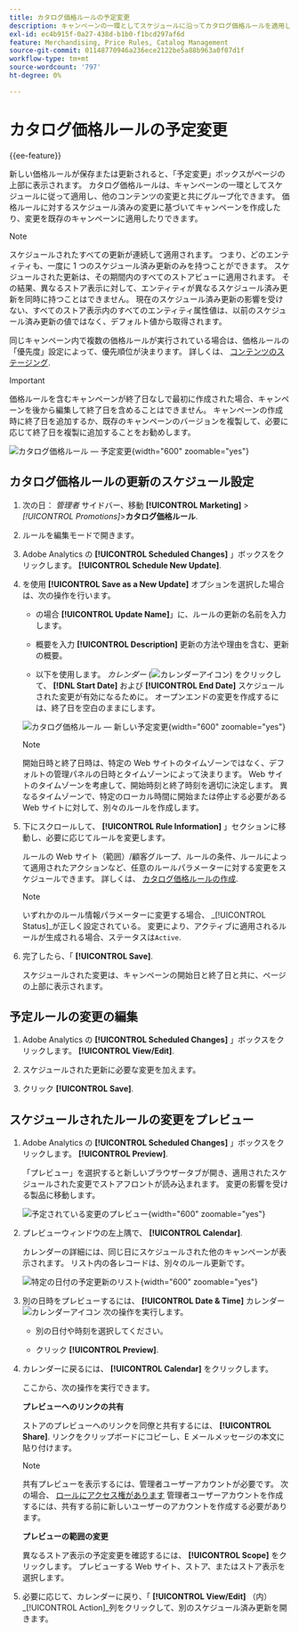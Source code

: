 ```yaml
---
title: カタログ価格ルールの予定変更
description: キャンペーンの一環としてスケジュールに沿ってカタログ価格ルールを適用し、他のコンテンツの変更と共にグループ化する方法を説明します。
exl-id: ec4b915f-0a27-438d-b1b0-f1bcd297af6d
feature: Merchandising, Price Rules, Catalog Management
source-git-commit: 01148770946a236ece2122be5a88b963a0f07d1f
workflow-type: tm+mt
source-wordcount: '797'
ht-degree: 0%

---
```


# カタログ価格ルールの予定変更

{{ee-feature}}

新しい価格ルールが保存または更新されると、「予定変更」ボックスがページの上部に表示されます。 カタログ価格ルールは、キャンペーンの一環としてスケジュールに従って適用し、他のコンテンツの変更と共にグループ化できます。 価格ルールに対するスケジュール済みの変更に基づいてキャンペーンを作成したり、変更を既存のキャンペーンに適用したりできます。

>[!NOTE]
>
>スケジュールされたすべての更新が連続して適用されます。 つまり、どのエンティティも、一度に 1 つのスケジュール済み更新のみを持つことができます。 スケジュールされた更新は、その期間内のすべてのストアビューに適用されます。 その結果、異なるストア表示に対して、エンティティが異なるスケジュール済み更新を同時に持つことはできません。 現在のスケジュール済み更新の影響を受けない、すべてのストア表示内のすべてのエンティティ属性値は、以前のスケジュール済み更新の値ではなく、デフォルト値から取得されます。

同じキャンペーン内で複数の価格ルールが実行されている場合は、価格ルールの「優先度」設定によって、優先順位が決まります。 詳しくは、 [コンテンツのステージング](../content-design/content-staging.md).

>[!IMPORTANT]
>
>価格ルールを含むキャンペーンが終了日なしで最初に作成された場合、キャンペーンを後から編集して終了日を含めることはできません。 キャンペーンの作成時に終了日を追加するか、既存のキャンペーンのバージョンを複製して、必要に応じて終了日を複製に追加することをお勧めします。

![カタログ価格ルール — 予定変更](./assets/price-rule-catalog-scheduled.png){width="600" zoomable="yes"}

## カタログ価格ルールの更新のスケジュール設定

1. 次の日： _管理者_ サイドバー、移動 **[!UICONTROL Marketing]** > _[!UICONTROL Promotions]_>**カタログ価格ルール**.

1. ルールを編集モードで開きます。

1. Adobe Analytics の **[!UICONTROL Scheduled Changes]** 」ボックスをクリックします。 **[!UICONTROL Schedule New Update]**.

1. を使用 **[!UICONTROL Save as a New Update]** オプションを選択した場合は、次の操作を行います。

   - の場合 **[!UICONTROL Update Name]**」に、ルールの更新の名前を入力します。

   - 概要を入力 **[!UICONTROL Description]** 更新の方法や理由を含む、更新の概要。

   - 以下を使用します。 _カレンダー_ (![カレンダーアイコン](../assets/icon-calendar.png)) をクリックして、 **[!DNL Start Date]** および **[!UICONTROL End Date]** スケジュールされた変更が有効になるために。 オープンエンドの変更を作成するには、終了日を空白のままにします。

   ![カタログ価格ルール — 新しい予定変更](./assets/price-rule-catalog-schedule-update.png){width="600" zoomable="yes"}

   >[!NOTE]
   >
   >開始日時と終了日時は、特定の Web サイトのタイムゾーンではなく、デフォルトの管理パネルの日時とタイムゾーンによって決まります。 Web サイトのタイムゾーンを考慮して、開始時刻と終了時刻を適切に決定します。 異なるタイムゾーンで、特定のローカル時間に開始または停止する必要がある Web サイトに対して、別々のルールを作成します。

1. 下にスクロールして、 **[!UICONTROL Rule Information]** 」セクションに移動し、必要に応じてルールを変更します。

   ルールの Web サイト（範囲）/顧客グループ、ルールの条件、ルールによって適用されたアクションなど、任意のルールパラメーターに対する変更をスケジュールできます。 詳しくは、 [カタログ価格ルールの作成](price-rules-catalog-create.md).

   >[!NOTE]
   >
   >いずれかのルール情報パラメーターに変更する場合、 _[!UICONTROL Status]_が正しく設定されている。 変更により、アクティブに適用されるルールが生成される場合、ステータスは`Active`.

1. 完了したら、「 **[!UICONTROL Save]**.

   スケジュールされた変更は、キャンペーンの開始日と終了日と共に、ページの上部に表示されます。

## 予定ルールの変更の編集

1. Adobe Analytics の **[!UICONTROL Scheduled Changes]** 」ボックスをクリックします。 **[!UICONTROL View/Edit]**.

1. スケジュールされた更新に必要な変更を加えます。

1. クリック **[!UICONTROL Save]**.

## スケジュールされたルールの変更をプレビュー

1. Adobe Analytics の **[!UICONTROL Scheduled Changes]** 」ボックスをクリックします。 **[!UICONTROL Preview]**.

   「プレビュー」を選択すると新しいブラウザータブが開き、適用されたスケジュールされた変更でストアフロントが読み込まれます。 変更の影響を受ける製品に移動します。

   ![予定されている変更のプレビュー](./assets/price-rule-catalog-scheduled-update-preview.png){width="600" zoomable="yes"}

1. プレビューウィンドウの左上隅で、 **[!UICONTROL Calendar]**.

   カレンダーの詳細には、同じ日にスケジュールされた他のキャンペーンが表示されます。 リスト内の各レコードは、別々のルール更新です。

   ![特定の日付の予定更新のリスト](./assets/price-rule-catalog-scheduled-preview-calendar.png){width="600" zoomable="yes"}

1. 別の日時をプレビューするには、 **[!UICONTROL Date & Time]** カレンダー ![カレンダーアイコン](../assets/icon-calendar.png) 次の操作を実行します。

   - 別の日付や時刻を選択してください。

   - クリック **[!UICONTROL Preview]**.

1. カレンダーに戻るには、 **[!UICONTROL Calendar]** をクリックします。

   ここから、次の操作を実行できます。

   **プレビューへのリンクの共有**

   ストアのプレビューへのリンクを同僚と共有するには、 **[!UICONTROL Share]**. リンクをクリップボードにコピーし、E メールメッセージの本文に貼り付けます。

   >[!NOTE]
   >
   >共有プレビューを表示するには、管理者ユーザーアカウントが必要です。 次の場合、 [ロールにアクセス権があります](../systems/permissions-user-roles.md) 管理者ユーザーアカウントを作成するには、共有する前に新しいユーザーのアカウントを作成する必要があります。

   **プレビューの範囲の変更**

   異なるストア表示の予定変更を確認するには、 **[!UICONTROL Scope]** をクリックします。 プレビューする Web サイト、ストア、またはストア表示を選択します。

1. 必要に応じて、カレンダーに戻り、「 **[!UICONTROL View/Edit]** （内） _[!UICONTROL Action]_列をクリックして、別のスケジュール済み更新を開きます。
